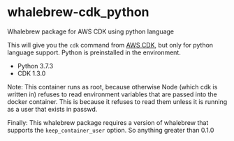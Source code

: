 # whalebrew-cdk_python

Whalebrew package for AWS CDK using python language

This will give you the `cdk` command from [AWS CDK](https://github.com/awslabs/aws-cdk), but only for python language support.  Python is preinstalled in the environment.

* Python 3.7.3
* CDK 1.3.0

Note: This container runs as root, because otherwise Node (which cdk is written in) refuses to read environment variables that are passed into the docker container.  This is because it refuses to read them unless it is running as a user that exists in passwd.

Finally: This whalebrew package requires a version of whalebrew that supports the `keep_container_user` option.  So anything greater than 0.1.0
